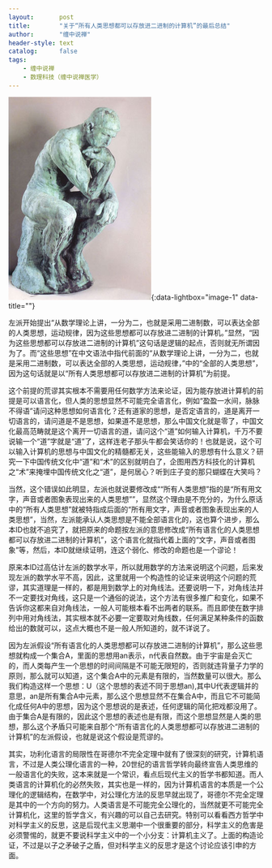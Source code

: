 ```yaml
---
layout:       post
title:        "关于“所有人类思想都可以存放进二进制的计算机”的最后总结"
author:       "缠中说禅"
header-style: text
catalog:      false
tags:
    - 缠中说禅
    - 数理科技（缠中说禅医学）
---
```


[![](/img/czsc/20060808-0270.jpg)](/img/czsc/20060808-0270.jpg){:data-lightbox="image-1" data-title=""}



左派开始提出“从数学理论上讲，一分为二，也就是采用二进制数，可以表达全部的人类思想，运动规律，因为这些思想都可以存放进二进制的计算机。”显然，“因为这些思想都可以存放进二进制的计算机”这句话是逻辑的起点，否则就无所谓因为了。而“这些思想”在中文语法中指代前面的“从数学理论上讲，一分为二，也就是采用二进制数，可以表达全部的人类思想，运动规律，”中的“全部的人类思想”，因为这句话就是以“所有人类思想都可以存放进二进制的计算机”为前提。



这个前提的荒谬其实根本不需要用任何数学方法来论证，因为能存放进计算机的前提是可以语言化，但人类的思想显然不可能完全语言化，例如“盈盈一水间，脉脉不得语”请问这种思想如何语言化？还有道家的思想，是否定语言的，道是离开一切语言的，请问道是不是思想，如果道不是思想，那么中国文化就是零了，中国文化最高范畴就是这个离开一切语言的道，请问这个“道”如何输入计算机，千万不要说输一个“道”字就是“道”了，这样连老子那头牛都会笑话你的！也就是说，这个可以输入计算机的思想与中国文化的精髓都无关，这些能输入的思想有什么意义？研究一下中国传统文化中“道”和“术”的区别就明白了，企图用西方科技化的计算机之“术”来掩埋中国传统文化之“道”，是何居心？听到庄子变的那只蝴蝶在大笑吗？



当然，这个错误如此明显，左派也就说要修改成““所有人类思想”指的是“所有用文字，声音或者图象表现出来的人类思想””，显然这个理由是不充分的，为什么原话中的“所有人类思想”就被特指成后面的“所有用文字，声音或者图象表现出来的人类思想”，当然，左派能承认人类思想是不能全部语言化的，这也算个进步，那么本ID也就不追究了，就把原来的命题按左派的意思修改成“所有语言化的人类思想都可以存放进二进制的计算机”，这个语言化就指代着上面的“文字，声音或者图象”等，然后，本ID就继续证明，连这个弱化、修改的命题也是一个谬论！



原来本ID过高估计左派的数学水平，所以就用数学的方法来说明这个问题，后来发现左派的数学水平不高，因此，这里就用一个构造性的论证来说明这个问题的荒谬，其实道理是一样的，都是用到数学上的对角线法。还要说明一下，对角线法并不一定要找对角线，这只是一个通俗的说法，这个方法有很多推广和变化，如果不告诉你这都来自对角线法，一般人可能根本看不出两者的联系。而且即使在数字排列中用对角线法，其实根本就不必要一定要取对角线数，任何满足某种条件的函数给出的数就可以，这点大概也不是一般人所知道的，就不详说了。



因为左派假设“所有语言化的人类思想都可以存放进二进制的计算机”，那么这些思想就构成一个集合A，里面的思想用an表示，n代表自然数。由于宇宙是会灭亡的，而人类每产生一个思想的时间间隔是不可能无限短的，否则就违背量子力学的原则，那么就可以知道，这个集合A中的元素是有限的，当然数量可以很大。那么我们构造这样一个思想：U（这个思想的表述不同于思想an),其中U代表逻辑并的意思，an是所有集合A中元素，那么这个思想显然不在集合A中，而且它不可能简化成任何A中的思想，因为这个思想说的是表述，任何逻辑的简化把戏都没用了。由于集合A是有限的，因此这个思想的表述也是有限，而这个思想显然是人类的思想，那么这个矛盾只可能来自那个“所有语言化的人类思想都可以存放进二进制的计算机”的左派假设，也就是说这个假设是荒谬的。



其实，功利化语言的局限性在哥德尔不完全定理中就有了很深刻的研究，计算机语言，不过是人类公理化语言的一种，20世纪的语言哲学转向最终宣告人类思维的一般语言化的失败，这本来就是一个常识，看点后现代主义的哲学书都知道。而人类语言的计算机化的必然失败，其实也是一样的，因为计算机语言的本质是一个公理化的逻辑结构，在数学中，对公理化方法的反思早就出现了，哥德尔不完全定理是其中的一个方向的努力。人类语言是不可能完全公理化的，当然就更不可能完全计算机化，这里的哲学含义，有兴趣的可以自己去研究。特别可以看看西方哲学中对科学主义的反思，这是后现代主义思潮中一个很重要的部分，科学主义的危害是必须警惕的，就更不要说科学主义中的一个小分支：计算机主义了。上面的构造论证，不过是以子之矛破子之盾，但对科学主义的反思才是这个讨论应该引申的方面。
